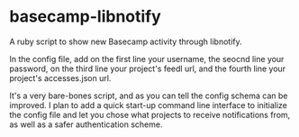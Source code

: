 basecamp-libnotify
==================

A ruby script to show new Basecamp activity through libnotify.

In the config file, add on the first line your username, the seocnd line your password, on the third line your project's feedl url, and the fourth line your project's accesses.json url.

It's a very bare-bones script, and as you can tell the config schema can be improved. I plan to add a quick start-up command line interface to initialize the config file and let you chose what projects to receive notifications from, as well as a safer authentication scheme. 
